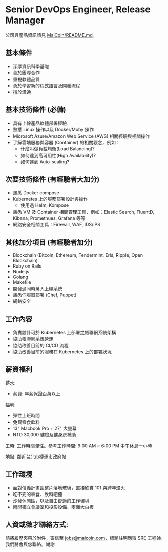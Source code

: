 # Senior DevOps Engineer, Release Manager

公司與產品資訊請見 [MaiCoin/README.md](README.md)。

## 基本條件
* 深厚資訊科學基礎
* 善於團隊合作
* 重視軟體品質
* 勇於學習新的程式語言及開發流程
* 擅於溝通

## 基本技術條件 (必備)
* 具有上線產品軟體部署經驗
* 熟悉 Linux 操作以及 Docker/Moby 操作
* Microsoft Azure/Amazon Web Service (AWS) 相關經驗與相關操作
* 了解雲端服務與容器 (Container) 的相關觀念，例如：
  * 什麼叫做負載均衡(Load Balancing)?
  * 如何達到高可用性(High Availability)?
  * 如何達到 Auto-scaling?

## 次要技術條件 (有經驗者大加分)
* 熟悉 Docker compose
* Kubernetes 上的服務部署設計與操作
  * 使用過 Helm, Kompose
* 熟悉 VM 及 Container 相關管理工具，例如：Elastic Search, FluentD, Kibana, Promethues, Grafana 等等
* 網路安全相關工具：Firewall, WAF, IDS/IPS

## 其他加分項目 (有經驗者加分)
* Blockchain (Bitcoin, Ethereum, Tendermint, Eris, Ripple, Open Blockchain)
* Ruby on Rails
* Node.js
* Golang
* Makefile
* 開發過同時萬人上線系統
* 熟悉伺服器部署 (Chef, Puppet)
* 網路安全

## 工作內容
* 負責設計可於 Kubernetes 上部署之帳聯網系統架構
* 協助帳聯網系統營運
* 協助改善目前的 CI/CD 流程
* 協助改善目前的服務在 Kubernetes 上的部署狀況

## 薪資福利

薪水:

* 薪資: 年薪保證百萬以上

福利:

* 彈性上班時間
* 免費零食飲料
* 13" Macbook Pro + 27" 大螢幕
* NTD 30,000 健檢及健身房補助

工時: 工作時間彈性。參考工作時間: 9:00 AM ~ 6:00 PM 中午休息一小時

地點: 鄰近台北市捷運市政府站

## 工作環境

* 面對信義計畫區整片落地玻璃，直接欣賞 101 與跨年煙火
* 吃不完的零食、飲料吧檯
* 沙發休閒區，以及自由舒適的工作環境
* 兩間獨立會議室和投影設備、兩面大白板

## 人資或徵才聯絡方式:
請將履歷夾帶於附件，寄信至 jobs@maicoin.com，標題註明應徵 SRE 工程師，
我們將會與您聯絡。謝謝
